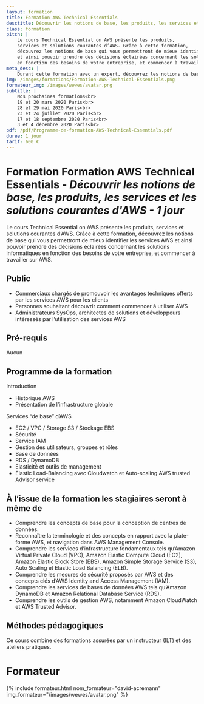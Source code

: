 ```yaml
---
layout: formation
title: Formation AWS Technical Essentials
desctitle: Découvrir les notions de base, les produits, les services et les solutions courantes d'AWS
class: formation
pitch: |
    Le cours Technical Essential on AWS présente les produits, 
    services et solutions courantes d’AWS. Grâce à cette formation, 
    découvrez les notions de base qui vous permettront de mieux identifier les services AWS 
    et ainsi pouvoir prendre des décisions éclairées concernant les solutions informatiques 
    en fonction des besoins de votre entreprise, et commencer à travailler sur AWS
meta_desc: |
    Durant cette formation avec un expert, découvrez les notions de base, les produits, les services et les solutions courantes d'AWS
img: /images/formations/Formation-AWS-Technical-Essentials.png
formateur_img: /images/wewes/avatar.png
subtitle: |
    Nos prochaines formations<br>
    19 et 20 mars 2020 Paris<br>
    28 et 29 mai 2020 Paris<br>
    23 et 24 juillet 2020 Paris<br>
    17 et 18 septembre 2020 Paris<br>
    3 et 4 décembre 2020 Paris<br>
pdf: /pdf/Programme-de-formation-AWS-Technical-Essentials.pdf
duree: 1 jour
tarif: 600 €
---
```


# Formation Formation AWS Technical Essentials - *Découvrir les notions de base, les produits, les services et les solutions courantes d'AWS - 1 jour*

Le cours Technical Essential on AWS présente les produits, 
services et solutions courantes d’AWS. Grâce à cette formation, 
découvrez les notions de base qui vous permettront de mieux identifier les services AWS 
et ainsi pouvoir prendre des décisions éclairées concernant les solutions informatiques 
en fonction des besoins de votre entreprise, et commencer à travailler sur AWS.

## Public

* Commerciaux chargés de promouvoir les avantages techniques offerts par les services AWS pour les clients
* Personnes souhaitant découvrir comment commencer à utiliser AWS
* Administrateurs SysOps, architectes de solutions et développeurs intéressés par l’utilisation des services AWS

## Pré-requis

Aucun

## Programme de la formation

Introduction
* Historique AWS 
* Présentation de l’infrastructure globale

Services “de base” d’AWS
* EC2 / VPC / Storage S3 / Stockage EBS                   
* Sécurité
* Service IAM                                                        
* Gestion des utilisateurs, groupes et rôles
* Base de données
* RDS / DynamoDB                                                      
* Elasticité et outils de management
* Elastic Load-Balancing avec Cloudwatch et Auto-scaling                                                                         AWS trusted Advisor service


## À l’issue de la formation les stagiaires seront à même de

* Comprendre les concepts de base pour la conception de centres de données.
* Reconnaître la terminologie et des concepts en rapport avec la plate-forme AWS, et navigation dans AWS Management Console.
* Comprendre les services d’infrastructure fondamentaux tels qu’Amazon Virtual Private Cloud (VPC), Amazon Elastic Compute Cloud (EC2), Amazon Elastic Block Store (EBS), Amazon Simple Storage Service (S3), Auto Scaling et Elastic Load Balancing (ELB).
* Comprendre les mesures de sécurité proposés par AWS et des concepts clés d’AWS Identity and Access Management (IAM).
* Comprendre les services de bases de données AWS tels qu’Amazon DynamoDB et Amazon Relational Database Service (RDS).
* Comprendre les outils de gestion AWS, notamment Amazon CloudWatch et AWS Trusted Advisor.


## Méthodes pédagogiques

Ce cours combine des formations assurées par un instructeur (ILT) et des ateliers pratiques.

# Formateur

{% include formateur.html nom_formateur="david-acremann" img_formateur="/images/wewes/avatar.png" %}
